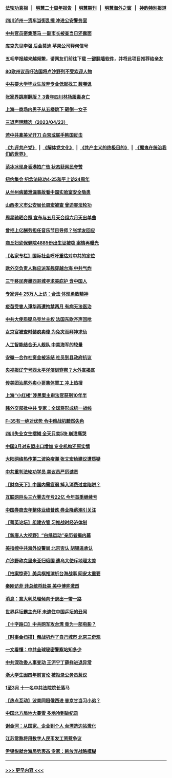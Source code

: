 #### [法轮功真相](https://github.com/gfw-breaker/truth/blob/master/README.md?t=0) &nbsp;&nbsp;|&nbsp;&nbsp; [明慧二十周年报告](https://github.com/gfw-breaker/mh-reports/blob/master/README.md?t=0) &nbsp;&nbsp;|&nbsp;&nbsp;[明慧期刊](https://github.com/gfw-breaker/mh-qikan) &nbsp;&nbsp;|&nbsp;&nbsp; [明慧海外之窗](https://github.com/gfw-breaker/mh-news/blob/master/README.md?t=0) &nbsp;&nbsp;|&nbsp;&nbsp; [神韵特别报道](https://github.com/gfw-breaker/mh-news/blob/master/shenyun.md?t=0)
#### [四川泸州一货车当街乱撞 冲进公安警务室](../pages/nsc413/n13980443.md?t=04242143) 
#### [中共官员密集落马 一副市长被查当日还露面](../pages/nsc413/n13980309.md?t=04242143) 
#### [库克先见李强 后会莫迪 苹果公司释何信号](../pages/nsc413/n13979826.md?t=04242143) 
#### 五毛举报越来越频繁，请网友们前往下载 [一键翻墙软件](https://github.com/gfw-breaker/ssr-accounts)，并将此项目推荐给亲友
#### [80欧州议员吁法国将卢沙野列不受欢迎人物](../pages/nsc413/n13980102.md?t=04242143) 
#### [中共要大学毕业生放弃专业低就找工 惹嘲讽](../pages/nsc413/n13980033.md?t=04242143) 
#### [张家界跳崖翻版？ 3青年四川林场服毒身亡](../pages/nsc413/n13980107.md?t=04242143) 
#### [上海一商场内男子从五楼跳下 砸倒一女子](../pages/nsc413/n13979990.md?t=04242143) 
#### [三退声明精选（2023/04/23）](../pages/nsc413/n13980126.md?t=04242143) 
#### [若中共拿美光开刀 白宫或联手韩国反击](../pages/nsc413/n13979985.md?t=04242143) 
#### [《九评共产党》](https://github.com/begood0513/9ping.md/blob/master/README.md) &nbsp;|&nbsp; [《解体党文化》](../../../../jtdwh.md/blob/master/README.md)  &nbsp;|&nbsp; [《共产主义的终极目的》](../../../../gczydzjmd.md/blob/master/README.md) &nbsp;|&nbsp; [《魔鬼在统治我们的世界》](../../../../mgztzwmdsj.md/blob/master/README.md) 
#### [范冰冰现身香港拍广告 状态获网民夸赞](../pages/nsc413/n13979914.md?t=04242143) 
#### [纽约集会 纪念法轮功4‧25和平上访24周年](../pages/nsc413/n13979900.md?t=04242143) 
#### [从兰州病菌泄漏事故看中国实验室安全隐患](../pages/nsc413/n13979169.md?t=04242143) 
#### [山西孝义市公安局长周宏被查 曾迫害法轮功](../pages/nsc413/n13979917.md?t=04242143) 
#### [周星驰晒合照 宣布与五月天合组六月天出单曲](../pages/nsc413/n13979831.md?t=04242143) 
#### [曾拒上亿酬劳担任音乐节目导师？张学友回应](../pages/nsc413/n13979861.md?t=04242143) 
#### [商丘妇幼保健院4885份出生证被窃 案情再曝光](../pages/nsc413/n13979892.md?t=04242143) 
#### [【名家专栏】国际社会呼吁重估对中共的定位](../pages/nsc413/n13979320.md?t=04242143) 
#### [欧外交负责人称应派军舰穿越台海 中共气炸](../pages/nsc413/n13979849.md?t=04242143) 
#### [三千移民奔墨西哥城寻求美庇护 含中国人](../pages/nsc413/n13979783.md?t=04242143) 
#### [专家评4‧25万人上访：合法 体现勇敢精神](../pages/nsc413/n13975820.md?t=04242143) 
#### [疫苗受害人谭华再遭拘禁两月 有病无法医治](../pages/nsc413/n13979679.md?t=04242143) 
#### [中共大使质疑乌克兰主权 法国东欧齐声回呛](../pages/nsc413/n13979663.md?t=04242143) 
#### [女京官被查时装疯卖傻 为免灾而拜神求仙](../pages/nsc413/n13979572.md?t=04242143) 
#### [人工智能结合无人舰队 中美海军的较量](../pages/nsc413/n13978683.md?t=04242143) 
#### [安徽一合作社资金被冻结 社员到县政府抗议](../pages/nsc413/n13979610.md?t=04242143) 
#### [央视报辽宁号西太平洋演训穿帮？大外宣揭底](../pages/nsc413/n13979293.md?t=04242143) 
#### [传美团汕尾外卖小哥集体罢工 冲上热搜](../pages/nsc413/n13979455.md?t=04242143) 
#### [上海“小红楼”涉黑案主审法官获刑10年半](../pages/nsc413/n13979344.md?t=04242143) 
#### [韩外交部批中共 专家：全球将形成统一战线](../pages/nsc413/n13979441.md?t=04242143) 
#### [F-35有一绝对优势 令中俄战机黯然失色](../pages/nsc413/n13956463.md?t=04242143) 
#### [四川失业女生摆摊 全天只卖5块 崩溃痛哭](../pages/nsc413/n13979334.md?t=04242143) 
#### [中国3月对东盟出口增加 专业机构还原实情](../pages/nsc413/n13977629.md?t=04242143) 
#### [大陆网络热传第二波染疫潮 张文宏给建议遭质疑](../pages/nsc413/n13979340.md?t=04242143) 
#### [中共重判法轮功学员 美议员严厉谴责](../pages/nsc413/n13979301.md?t=04242143) 
#### [【财商天下】中国内需疲弱 掉入消费过度陷阱？](../pages/nsc413/n13979257.md?t=04242143) 
#### [互联网巨头三六零去年亏22亿 今年首季继续亏](../pages/nsc413/n13979282.md?t=04242143) 
#### [中国券商去年整体业绩普跌 券业降薪潮引关注](../pages/nsc413/n13979256.md?t=04242143) 
#### [【菁英论坛】组建农管 习推战时经济体制](../pages/nsc413/n13979271.md?t=04242143) 
#### [【新唐人大视野】“白纸运动”亲历者揭内幕](../pages/nsc413/n13979250.md?t=04242143) 
#### [美指控中共海外设警局 北京否认 胡锡进承认](../pages/nsc413/n13979241.md?t=04242143) 
#### [卢沙野称克里米亚归俄国 遭乌大使斥地理太差](../pages/nsc413/n13979209.md?t=04242143) 
#### [【拍案惊奇】美兵棋推演析台海战事 网安太重要](../pages/nsc413/n13979170.md?t=04242143) 
#### [秦刚访菲 菲总统将赴美 美中博弈激烈](../pages/nsc413/n13979237.md?t=04242143) 
#### [消息：意大利总理倾向于退出一带一路](../pages/nsc413/n13979213.md?t=04242143) 
#### [世界乒坛霸主光环 未遮住中国乒坛的丑闻](../pages/nsc413/n13979238.md?t=04242143) 
#### [【十字路口】中共网军攻台湾 竟为一部电影？](../pages/nsc413/n13979067.md?t=04242143) 
#### [【时事金扫描】俄战机炸了自己城市 北京三奇观](../pages/nsc413/n13979094.md?t=04242143) 
#### [一文看懂：中共全球秘密警察站知多少](../pages/nsc413/n13979167.md?t=04242143) 
#### [中共深改委人事变动 王沪宁丁薛祥进退异常](../pages/nsc413/n13979004.md?t=04242143) 
#### [浙大学生因四年前言论 被拒录公务员惹议](../pages/nsc413/n13979055.md?t=04242143) 
#### [1至3月 十一名中共法院院长落马](../pages/nsc413/n13978335.md?t=04242143) 
#### [【热点互动】波美同阻俄西进 普京甘当习小弟？](../pages/nsc413/n13978629.md?t=04242143) 
#### [中国北方局地大暴雪 多地冷到破纪录](../pages/nsc413/n13979029.md?t=04242143) 
#### [谢金河：从国家、企业到个人 台湾选边站激化](../pages/nsc413/n13977241.md?t=04242143) 
#### [江苏常熟将用数字人民币发工资惹争议](../pages/nsc413/n13978976.md?t=04242143) 
#### [尹锡悦就台海局势表态 专家：韩放弃战略模糊](../pages/nsc413/n13978969.md?t=04242143) 

----
#### [ >>> 更早内容 <<< ](../indexes/nsc413-earlier.md)
